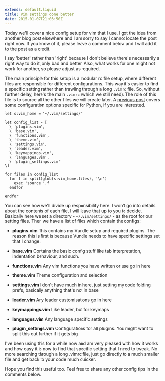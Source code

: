 ```yaml
---
extends: default.liquid
title: Vim settings done better
date: 2015-01-07T21:03:50Z
---
```


Today we'll cover a nice config setup for vim that I use. I got the idea from another blog post elsewhere and I am sorry to say I cannot locate the post right now. If you know of it, please leave a comment below and I will add it to the post as a credit.

I say 'better' rather than 'right' because I don't believe there's necessarily a right way to do it, only bad and better. Also, what works for one might not work for another, so please adjust as required.

The main principle for this setup is a modular rc file setup, where different files are responsible for different configurations. This way it's easier to find a specific setting rather than trawling through a long `.vimrc` file. So, without further delay, here's the main `.vimrc` (which we still need). The role of this file is to source all the other files we will create later. A [previous post](https://unlogic.co.uk/2013/02/08/vim-as-a-python-ide/) covers some configuration options specific for Python, if you are interested.

```sourceCode
let s:vim_home = '~/.vim/settings/'

let config_list = [
  \ 'plugins.vim',
  \ 'base.vim',
  \ 'functions.vim',
  \ 'theme.vim',
  \ 'settings.vim',
  \ 'leader.vim',
  \ 'keymappings.vim',
  \ 'languages.vim',
  \ 'plugin_settings.vim'
\]

for files in config_list
  for f in split(glob(s:vim_home.files), '\n')
    exec 'source '.f
  endfor

endfor
```

You can see how we'll divide up responsibility here. I won't go into details about the contents of each file, I will leave that up to you to decide. Basically here we set a directory - `~/.vim/settings/` - as the root for our setting files. Then we have a list of files which contain the configs:

- **plugins.vim**
  This contains my Vundle setup and required plugins. The reason this is first is because Vundle needs to have specific settings set that I change.

- **base.vim**
  Contains the basic config stuff like tab interpretation, indentation behaviour, and such.

- **functions.vim**
  Any vim functions you have written or use go in here

- **theme.vim**
  Theme configuration and selection

- **settings.vim**
  I don't have much in here, just setting my code folding prefs, basically anything that's not in base

- **leader.vim**
  Any leader customisations go in here

- **keymappings.vim**
  Like leader, but for keymaps

- **languages.vim**
  Any language specific settings

- **plugin_settings.vim**
  Configurations for all plugins. You might want to split this out further if it gets big

I've been using this for a while now and am very pleased with how it works and how easy it is now to find that specific setting that I need to tweak. No more searching through a long .vimrc file, just go directly to a much smaller file and get back to your code much quicker.

Hope you find this useful too. Feel free to share any other config tips in the comments below.
